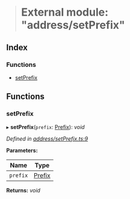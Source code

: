 > # External module: "address/setPrefix"

## Index

### Functions

* [setPrefix](_address_setprefix_.md#setprefix)

## Functions

###  setPrefix

▸ **setPrefix**(`prefix`: [Prefix](_address_types_.md#prefix)): *void*

*Defined in [address/setPrefix.ts:9](https://github.com/polkadot-js/common/blob/1555561/packages/util-crypto/src/address/setPrefix.ts#L9)*

**Parameters:**

Name | Type |
------ | ------ |
`prefix` | [Prefix](_address_types_.md#prefix) |

**Returns:** *void*